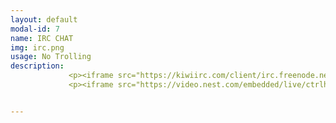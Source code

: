 ```yaml
---
layout: default
modal-id: 7
name: IRC CHAT
img: irc.png
usage: No Trolling
description: 
             <p><iframe src="https://kiwiirc.com/client/irc.freenode.net/?nick=guest_kiwi|?&theme=cli#ctrlh" style="border:0; width:100%; height:450px;"></iframe></p>
             <p><iframe src="https://video.nest.com/embedded/live/ctrlh1" style="border:0; width:100%; height:450px;"></iframe></p>


---
```

